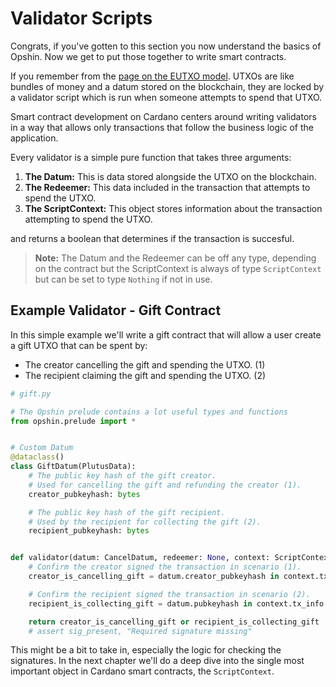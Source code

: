# Validator Scripts

Congrats, if you've gotten to this section you now understand the basics of Opshin.
Now we get to put those together to write smart contracts.

If you remember from the [page on the EUTXO model](../eutxo_crash_course.md).
UTXOs are like bundles of money and a datum stored on the blockchain, they are locked by a validator script which is run when someone attempts to spend that UTXO.

Smart contract development on Cardano centers around writing validators in a way that allows only transactions that follow the business logic of the application.

Every validator is a simple pure function that takes three arguments:

1. **The Datum:** This is data stored alongside the UTXO on the blockchain.
2. **The Redeemer:** This data included in the transaction that attempts to spend the UTXO.
3. **The ScriptContext:** This object stores information about the transaction attempting to spend the UTXO.

and returns a boolean that determines if the transaction is succesful.

>**Note:** The Datum and the Redeemer can be off any type,
>depending on the contract but the ScriptContext is always of type `ScriptContext` but can be set to type `Nothing` if not in use.

## Example Validator - Gift Contract

In this simple example we'll write a gift contract that will allow a user create a gift UTXO that can be spent by:

- The creator cancelling the gift and spending the UTXO. (1)
- The recipient claiming the gift and spending the UTXO. (2)

```python
# gift.py

# The Opshin prelude contains a lot useful types and functions 
from opshin.prelude import *


# Custom Datum
@dataclass()
class GiftDatum(PlutusData):
    # The public key hash of the gift creator.
    # Used for cancelling the gift and refunding the creator (1).
    creator_pubkeyhash: bytes

    # The public key hash of the gift recipient.
    # Used by the recipient for collecting the gift (2).
    recipient_pubkeyhash: bytes


def validator(datum: CancelDatum, redeemer: None, context: ScriptContext) -> None:
    # Confirm the creator signed the transaction in scenario (1).
    creator_is_cancelling_gift = datum.creator_pubkeyhash in context.tx_info.signatories

    # Confirm the recipient signed the transaction in scenario (2).
    recipient_is_collecting_gift = datum.pubkeyhash in context.tx_info.signatories

    return creator_is_cancelling_gift or recipient_is_collecting_gift
    # assert sig_present, "Required signature missing"
```

This might be a bit to take in, especially the logic for checking the signatures.
In the next chapter we'll do a deep dive into the single most important object in Cardano smart contracts, the `ScriptContext`.

